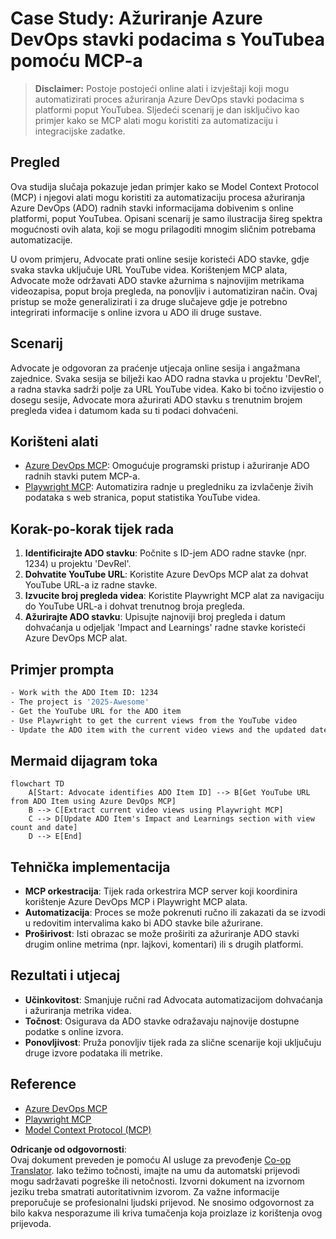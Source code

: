 <!--
CO_OP_TRANSLATOR_METADATA:
{
  "original_hash": "14a2dfbea55ef735660a06bd6bdfe5f3",
  "translation_date": "2025-06-13T21:39:18+00:00",
  "source_file": "09-CaseStudy/UpdateADOItemsFromYT.md",
  "language_code": "hr"
}
-->
# Case Study: Ažuriranje Azure DevOps stavki podacima s YouTubea pomoću MCP-a

> **Disclaimer:** Postoje postojeći online alati i izvještaji koji mogu automatizirati proces ažuriranja Azure DevOps stavki podacima s platformi poput YouTubea. Sljedeći scenarij je dan isključivo kao primjer kako se MCP alati mogu koristiti za automatizaciju i integracijske zadatke.

## Pregled

Ova studija slučaja pokazuje jedan primjer kako se Model Context Protocol (MCP) i njegovi alati mogu koristiti za automatizaciju procesa ažuriranja Azure DevOps (ADO) radnih stavki informacijama dobivenim s online platformi, poput YouTubea. Opisani scenarij je samo ilustracija šireg spektra mogućnosti ovih alata, koji se mogu prilagoditi mnogim sličnim potrebama automatizacije.

U ovom primjeru, Advocate prati online sesije koristeći ADO stavke, gdje svaka stavka uključuje URL YouTube videa. Korištenjem MCP alata, Advocate može održavati ADO stavke ažurnima s najnovijim metrikama videozapisa, poput broja pregleda, na ponovljiv i automatiziran način. Ovaj pristup se može generalizirati i za druge slučajeve gdje je potrebno integrirati informacije s online izvora u ADO ili druge sustave.

## Scenarij

Advocate je odgovoran za praćenje utjecaja online sesija i angažmana zajednice. Svaka sesija se bilježi kao ADO radna stavka u projektu 'DevRel', a radna stavka sadrži polje za URL YouTube videa. Kako bi točno izvijestio o dosegu sesije, Advocate mora ažurirati ADO stavku s trenutnim brojem pregleda videa i datumom kada su ti podaci dohvaćeni.

## Korišteni alati

- [Azure DevOps MCP](https://github.com/microsoft/azure-devops-mcp): Omogućuje programski pristup i ažuriranje ADO radnih stavki putem MCP-a.
- [Playwright MCP](https://github.com/microsoft/playwright-mcp): Automatizira radnje u pregledniku za izvlačenje živih podataka s web stranica, poput statistika YouTube videa.

## Korak-po-korak tijek rada

1. **Identificirajte ADO stavku**: Počnite s ID-jem ADO radne stavke (npr. 1234) u projektu 'DevRel'.
2. **Dohvatite YouTube URL**: Koristite Azure DevOps MCP alat za dohvat YouTube URL-a iz radne stavke.
3. **Izvucite broj pregleda videa**: Koristite Playwright MCP alat za navigaciju do YouTube URL-a i dohvat trenutnog broja pregleda.
4. **Ažurirajte ADO stavku**: Upisujte najnoviji broj pregleda i datum dohvaćanja u odjeljak 'Impact and Learnings' radne stavke koristeći Azure DevOps MCP alat.

## Primjer prompta

```bash
- Work with the ADO Item ID: 1234
- The project is '2025-Awesome'
- Get the YouTube URL for the ADO item
- Use Playwright to get the current views from the YouTube video
- Update the ADO item with the current video views and the updated date of the information
```

## Mermaid dijagram toka

```mermaid
flowchart TD
    A[Start: Advocate identifies ADO Item ID] --> B[Get YouTube URL from ADO Item using Azure DevOps MCP]
    B --> C[Extract current video views using Playwright MCP]
    C --> D[Update ADO Item's Impact and Learnings section with view count and date]
    D --> E[End]
```

## Tehnička implementacija

- **MCP orkestracija**: Tijek rada orkestrira MCP server koji koordinira korištenje Azure DevOps MCP i Playwright MCP alata.
- **Automatizacija**: Proces se može pokrenuti ručno ili zakazati da se izvodi u redovitim intervalima kako bi ADO stavke bile ažurirane.
- **Proširivost**: Isti obrazac se može proširiti za ažuriranje ADO stavki drugim online metrima (npr. lajkovi, komentari) ili s drugih platformi.

## Rezultati i utjecaj

- **Učinkovitost**: Smanjuje ručni rad Advocata automatizacijom dohvaćanja i ažuriranja metrika videa.
- **Točnost**: Osigurava da ADO stavke odražavaju najnovije dostupne podatke s online izvora.
- **Ponovljivost**: Pruža ponovljiv tijek rada za slične scenarije koji uključuju druge izvore podataka ili metrike.

## Reference

- [Azure DevOps MCP](https://github.com/microsoft/azure-devops-mcp)
- [Playwright MCP](https://github.com/microsoft/playwright-mcp)
- [Model Context Protocol (MCP)](https://modelcontextprotocol.io/)

**Odricanje od odgovornosti**:  
Ovaj dokument preveden je pomoću AI usluge za prevođenje [Co-op Translator](https://github.com/Azure/co-op-translator). Iako težimo točnosti, imajte na umu da automatski prijevodi mogu sadržavati pogreške ili netočnosti. Izvorni dokument na izvornom jeziku treba smatrati autoritativnim izvorom. Za važne informacije preporučuje se profesionalni ljudski prijevod. Ne snosimo odgovornost za bilo kakva nesporazume ili kriva tumačenja koja proizlaze iz korištenja ovog prijevoda.